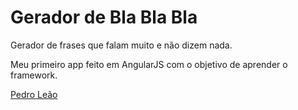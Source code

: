 # Gerador de Bla Bla Bla

Gerador de frases que falam muito e não dizem nada. 

Meu primeiro app feito em AngularJS com o objetivo de aprender o framework.

[Pedro Leão](http://pedroleao.info)
